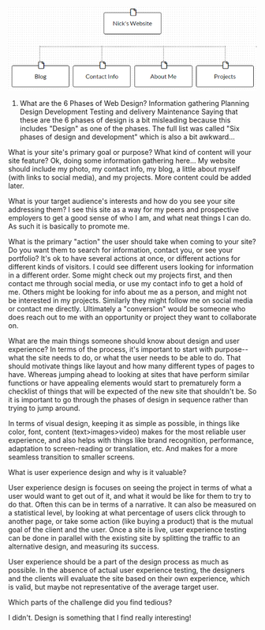 ![Site Map](imgs/site-map.png)

1. What are the 6 Phases of Web Design?
Information gathering
Planning
Design
Development
Testing and delivery
Maintenance
Saying that these are the 6 phases of design is a bit misleading because this includes "Design" as one of the phases. The full list was called "Six phases of design and development" which is also a bit awkward...

What is your site's primary goal or purpose? What kind of content will your site feature?
Ok, doing some information gathering here... My website should include my photo, my contact info, my blog, a little about myself (with links to social media), and my projects. More content could be added later.

What is your target audience's interests and how do you see your site addressing them?
I see this site as a way for my peers and prospective employers to get a good sense of who I am, and what neat things I can do. As such it is basically to promote me.

What is the primary "action" the user should take when coming to your site? Do you want them to search for information, contact you, or see your portfolio? It's ok to have several actions at once, or different actions for different kinds of visitors.
I could see different users looking for information in a different order. Some might check out my projects first, and then contact me through social media, or use my contact info to get a hold of me. Others might be looking for info about me as a person, and might not be interested in my projects. Similarly they might follow me on social media or contact me directly. Ultimately a "conversion" would be someone who does reach out to me with an opportunity or project they want to collaborate on.

What are the main things someone should know about design and user experience?
In terms of the process, it's important to start with purpose--what the site needs to do, or what the user needs to be able to do. That should motivate things like layout and how many different types of pages to have. 
Whereas jumping ahead to looking at sites that have perform similar functions or have appealing elements would start to prematurely form a checklist of things that will be expected of the new site that shouldn't be.
So it is important to go through the phases of design in sequence rather than trying to jump around.

In terms of visual design, keeping it as simple as possible, in things like color, font, content (text>images>video) makes for the most reliable user experience, and also helps with things like brand recognition, performance, adaptation to screen-reading or translation, etc. And makes for a more seamless transition to smaller screens.

What is user experience design and why is it valuable? 

User experience design is focuses on seeing the project in terms of what a user would want to get out of it, and what it would be like for them to try to do that. Often this can be in terms of a narrative. It can also be measured on a statistical level, by looking at what percentage of users click through to another page, or take some action (like buying a product) that is the mutual goal of the client and the user. Once a site is live, user experience testing can be done in parallel with the existing site by splitting the traffic to an alternative design, and measuring its success. 

User experience should be a part of the design process as much as possible. In the absence of actual user experience testing, the designers and the clients will evaluate the site based on their own experience, which is valid, but maybe not representative of the average target user.

Which parts of the challenge did you find tedious?

I didn't. Design is something that I find really interesting!
